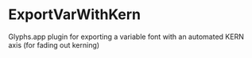 # ExportVarWithKern
Glyphs.app plugin for exporting a variable font with an automated KERN axis (for fading out kerning)
